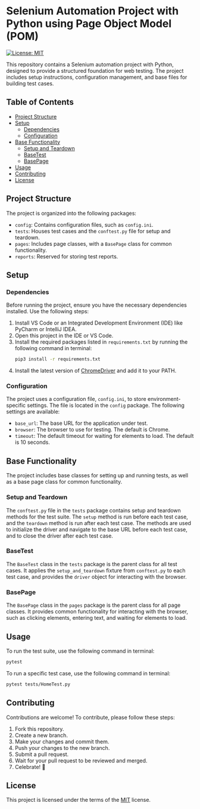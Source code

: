 # Selenium Automation Project with Python using Page Object Model (POM)

[![License: MIT](https://img.shields.io/badge/License-MIT-yellow.svg)](https://opensource.org/licenses/MIT)


This repository contains a Selenium automation project with Python, designed to provide a structured foundation for web testing. The project includes setup instructions, configuration management, and base files for building test cases.

## Table of Contents

- [Project Structure](#project-structure)
- [Setup](#setup)
    - [Dependencies](#dependencies)
    - [Configuration](#configuration)
- [Base Functionality](#base-functionality)
    - [Setup and Teardown](#setup-and-teardown)
    - [BaseTest](#basetest)
    - [BasePage](#basepage)
- [Usage](#usage)
- [Contributing](#contributing)
- [License](#license)

## Project Structure

The project is organized into the following packages:

- `config`: Contains configuration files, such as `config.ini`.
- `tests`: Houses test cases and the `conftest.py` file for setup and teardown.
- `pages`: Includes page classes, with a `BasePage` class for common functionality.
- `reports`: Reserved for storing test reports.

## Setup

### Dependencies

Before running the project, ensure you have the necessary dependencies installed. Use the following steps:

1. Install VS Code or an Integrated Development Environment (IDE) like PyCharm or IntelliJ IDEA.
2. Open this project in the IDE or VS Code.
3. Install the required packages listed in `requirements.txt` by running the following command in terminal:
   ```bash
   pip3 install -r requirements.txt
    ```
4. Install the latest version of [ChromeDriver](https://chromedriver.chromium.org/downloads) and add it to your PATH.

### Configuration

The project uses a configuration file, `config.ini`, to store environment-specific settings. The file is located in the `config` package. The following settings are available:

- `base_url`: The base URL for the application under test.
- `browser`: The browser to use for testing. The default is Chrome.
- `timeout`: The default timeout for waiting for elements to load. The default is 10 seconds.

## Base Functionality

The project includes base classes for setting up and running tests, as well as a base page class for common functionality.

### Setup and Teardown

The `conftest.py` file in the `tests` package contains setup and teardown methods for the test suite. The `setup` method is run before each test case, and the `teardown` method is run after each test case. The methods are used to initialize the driver and navigate to the base URL before each test case, and to close the driver after each test case.

### BaseTest

The `BaseTest` class in the `tests` package is the parent class for all test cases. It applies the `setup_and_teardown` fixture from `conftest.py` to each test case, and provides the `driver` object for interacting with the browser.

### BasePage

The `BasePage` class in the `pages` package is the parent class for all page classes. It provides common functionality for interacting with the browser, such as clicking elements, entering text, and waiting for elements to load.

## Usage

To run the test suite, use the following command in terminal:

```bash
pytest
```

To run a specific test case, use the following command in terminal:

```bash
pytest tests/HomeTest.py
```

## Contributing

Contributions are welcome! To contribute, please follow these steps:

1. Fork this repository.
2. Create a new branch.
3. Make your changes and commit them.
4. Push your changes to the new branch.
5. Submit a pull request.
6. Wait for your pull request to be reviewed and merged.
7. Celebrate! 🎉

## License

This project is licensed under the terms of the [MIT](https://choosealicense.com/licenses/mit/) license.
